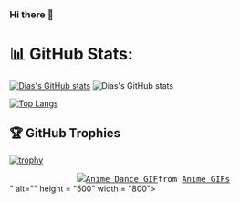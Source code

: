 ### Hi there 👋

<!--
**Dias21B030874/Dias21B030874** is a ✨ _special_ ✨ repository because its `README.md` (this file) appears on your GitHub profile.

Here are some ideas to get you started:

- 🔭 I’m currently working on ...
- 🌱 I’m currently learning ...
- 👯 I’m looking to collaborate on ...
- 🤔 I’m looking for help with ...
- 💬 Ask me about ...
- 📫 How to reach me: ...
- 😄 Pronouns: ...
- ⚡ Fun fact: ...
![Dias's GitHub stats](https://github-readme-streak-stats.herokuapp.com/?user=Dias21B030874&theme=dark&hide_border=false)
-->
# 📊 GitHub Stats:
[![Dias's GitHub stats](https://github-readme-stats.vercel.app/api?username=Dias21B030874&show_icons=true&theme=radical)](https://github.com/Dias21B030874/github-readme-stats)
![Dias's GitHub stats](https://github-readme-stats.vercel.app/api/top-langs/?username=Dias21B030874&theme=dark&hide_border=false&include_all_commits=true&count_private=true&layout=compact)

[![Top Langs](https://github-readme-stats.vercel.app/api/top-langs/?username=Dias21B030874&langs_count=16&layout=compact&theme=dracula&hide=jupyter%20notebook)](https://github.com/anuraghazra/github-readme-stats)

## 🏆 GitHub Trophies
[![trophy](https://github-profile-trophy.vercel.app/?username=Dias21B030874&margin-w=38&theme=dracula)](https://github.com/ryo-ma/github-profile-trophy)

<div align="center">
  <kbd>
    <img src="<div class="tenor-gif-embed" data-postid="15256869" data-share-method="host" data-aspect-ratio="1" data-width="100%"><a href="https://tenor.com/view/anime-dance-suruga-kanbaru-bakemonogatari-gif-15256869">Anime Dance GIF</a>from <a href="https://tenor.com/search/anime-gifs">Anime GIFs</a></div> <script type="text/javascript" async src="https://tenor.com/embed.js"></script>" alt="" height = "500" width = "800">
  </kbd>
</div>
